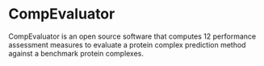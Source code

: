 # CompEvaluator
CompEvaluator is an open source software that computes 12 performance assessment measures to evaluate a protein complex prediction method against a benchmark protein complexes.
